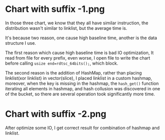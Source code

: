 # Chart with suffix -1.png

In those three chart, we know that they all have similar instruction, the distribution wasn't similar to linklist, but the average time is.

It's because two reason, one cause high baseline time, another is the data structure I use.

The first reason which cause high baseline time is bad IO optimization, It read from file for every prefix, even worse, I open file to write the chart before calling `usize end=rdtsc_64bits();`, which block.

The second reason is the addition of HashMap, rather than placing linklist(xor linklist) in vector(slice), I placed linklist in a custom hashmap, moreover, when the key is missing in the hashmap, the `hash_get()` function iterating all elements in hashmap, and hash collusion was discovered in one of the bucket, so there are several operation took significantly more time.

# Chart with suffix -2.png

After optimize some IO, I get correct result for combination of hashmap and linklist.

